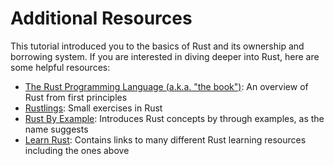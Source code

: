 # Additional Resources

This tutorial introduced you to the basics of Rust and its ownership and
borrowing system. If you are interested in diving deeper into Rust, here are
some helpful resources:

- [The Rust Programming Language (a.k.a. "the book")](https://doc.rust-lang.org/book/): An overview of Rust from first principles
- [Rustlings](https://github.com/rust-lang/rustlings/): Small exercises in Rust
- [Rust By Example](https://doc.rust-lang.org/stable/rust-by-example/): Introduces Rust concepts by through examples, as the name suggests
- [Learn Rust](https://www.rust-lang.org/learn): Contains links to many different Rust learning resources including the ones above